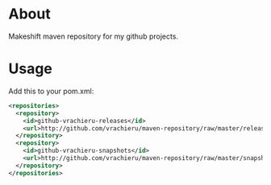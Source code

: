 # About

Makeshift maven repository for my github projects.


# Usage

Add this to your pom.xml:

```xml
<repositories>
  <repository>
    <id>github-vrachieru-releases</id>
    <url>http://github.com/vrachieru/maven-repository/raw/master/releases</url>
  </repository>
  <repository>
    <id>github-vrachieru-snapshots</id>
    <url>http://github.com/vrachieru/maven-repository/raw/master/snapshots</url>
  </repository>
</repositories>
```

